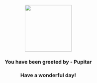 <p align="center">
    <img src="https://raw.githubusercontent.com/PokeAPI/sprites/master/sprites/pokemon/247.png" width="150" height="150">
</p>
<h3 align="center">You have been greeted by - <b>Pupitar</b></h3>
<h3 align="center">Have a wonderful day!</h3>

